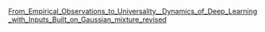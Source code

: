 [From_Empirical_Observations_to_Universality__Dynamics_of_Deep_Learning_with_Inputs_Built_on_Gaussian_mixture_revised](From_Empirical_Observations_to_Universality__Dynamics_of_Deep_Learning_with_Inputs_Built_on_Gaussian_mixture_revised.pdf)
